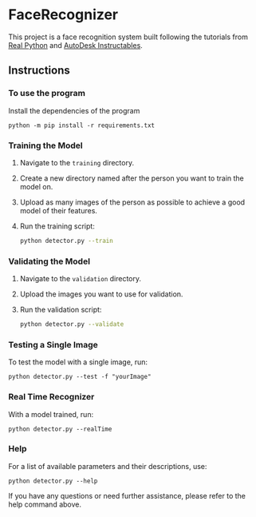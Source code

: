 # FaceRecognizer

This project is a face recognition system built following the tutorials from [Real Python](https://realpython.com/face-recognition-with-python/) and [AutoDesk Instructables](https://www.instructables.com/Real-time-Face-Recognition-an-End-to-end-Project/).

## Instructions

### To use the program

Install the dependencies of the program

    python -m pip install -r requirements.txt

### Training the Model

1. Navigate to the `training` directory.
2. Create a new directory named after the person you want to train the model on.
3. Upload as many images of the person as possible to achieve a good model of their features.
4. Run the training script:

    ```bash
    python detector.py --train
    ```

### Validating the Model

1. Navigate to the `validation` directory.
2. Upload the images you want to use for validation.
3. Run the validation script:

    ```bash
    python detector.py --validate
    ```

### Testing a Single Image

To test the model with a single image, run: 

    python detector.py --test -f "yourImage"

### Real Time Recognizer

With a model trained, run: 

    python detector.py --realTime

### Help

For a list of available parameters and their descriptions, use: 
   
    python detector.py --help

If you have any questions or need further assistance, please refer to the help command above.
